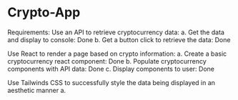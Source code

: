 # Crypto-App

Requirements:
Use an API to retrieve cryptocurrency data:
a. Get the data and display to console: Done
b. Get a button click to retrieve the data: Done

Use React to render a page based on crypto information:
a. Create a basic cryptocurrency react component: Done
b. Populate cryptocurrency components with API data: Done
c. Display components to user: Done

Use Tailwinds CSS to successfully style the data being displayed in an aesthetic manner
a.
